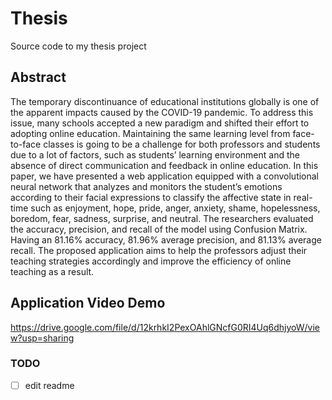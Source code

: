 # Thesis
Source code to my thesis project

## Abstract
The temporary discontinuance of educational institutions globally is one of the apparent impacts caused by the COVID-19 pandemic. To address this issue, many schools accepted a new paradigm and shifted their effort to adopting online education. Maintaining the same learning level from face-to-face classes is going to be a challenge for both professors and students due to a lot of factors, such as students’ learning environment and the absence of direct communication and feedback in online education. In this paper, we have presented a web application equipped with a convolutional neural network that analyzes and monitors the student’s emotions according to their facial expressions to classify the affective state in real-time such as enjoyment, hope, pride, anger, anxiety, shame, hopelessness, boredom, fear, sadness, surprise, and neutral. The researchers evaluated the accuracy, precision, and recall of the model using Confusion Matrix. Having an 81.16% accuracy, 81.96% average precision, and 81.13% average recall. The proposed application aims to help the professors adjust their teaching strategies accordingly and improve the efficiency of online teaching as a result.

## Application Video Demo
https://drive.google.com/file/d/12krhkI2PexOAhlGNcfG0RI4Uq6dhjyoW/view?usp=sharing

### TODO
- [ ] edit readme
